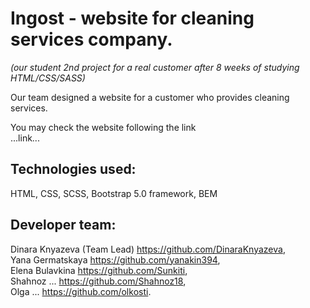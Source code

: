 # Ingost - website for cleaning services company. <br/>
*(our student 2nd project for a real customer after 8 weeks of studying HTML/CSS/SASS)*

Our team designed a website for a customer who provides cleaning services.

You may check the website following the link <br/>
...link... <br/>

## Technologies used: <br/>
HTML, CSS, SCSS, Bootstrap 5.0 framework, BEM <br/>

## Developer team: <br/>
Dinara Knyazeva (Team Lead) https://github.com/DinaraKnyazeva, <br/>
Yana Germatskaya https://github.com/yanakin394, <br/>
Elena Bulavkina https://github.com/Sunkiti, <br/>
Shahnoz ... https://github.com/Shahnoz18, <br/>
Olga ... https://github.com/olkosti. <br/>
